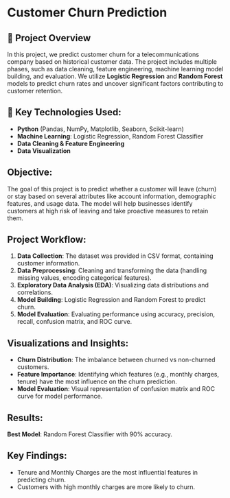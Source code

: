 # Customer Churn Prediction

## 📜 Project Overview

In this project, we predict customer churn for a telecommunications company based on historical customer data. The project includes multiple phases, such as data cleaning, feature engineering, machine learning model building, and evaluation. We utilize **Logistic Regression** and **Random Forest** models to predict churn rates and uncover significant factors contributing to customer retention.

## 🔧 Key Technologies Used:
- **Python** (Pandas, NumPy, Matplotlib, Seaborn, Scikit-learn)
- **Machine Learning**: Logistic Regression, Random Forest Classifier
- **Data Cleaning & Feature Engineering**
- **Data Visualization**

## Objective:
The goal of this project is to predict whether a customer will leave (churn) or stay based on several attributes like account information, demographic features, and usage data. The model will help businesses identify customers at high risk of leaving and take proactive measures to retain them.

## Project Workflow:
1. **Data Collection**: The dataset was provided in CSV format, containing customer information.
2. **Data Preprocessing**: Cleaning and transforming the data (handling missing values, encoding categorical features).
3. **Exploratory Data Analysis (EDA)**: Visualizing data distributions and correlations.
4. **Model Building**: Logistic Regression and Random Forest to predict churn.
5. **Model Evaluation**: Evaluating performance using accuracy, precision, recall, confusion matrix, and ROC curve.

## Visualizations and Insights:

- **Churn Distribution**: The imbalance between churned vs non-churned customers.
- **Feature Importance**: Identifying which features (e.g., monthly charges, tenure) have the most influence on the churn prediction.
- **Model Evaluation**: Visual representation of confusion matrix and ROC curve for model performance.

## Results:

**Best Model**: Random Forest Classifier with 90% accuracy.
    
## Key Findings:
- Tenure and Monthly Charges are the most influential features in predicting churn.
- Customers with high monthly charges are more likely to churn.
